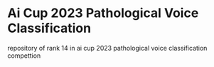 # Ai Cup 2023 Pathological Voice Classification
repository of rank 14 in ai cup 2023 pathological voice classification compettion

